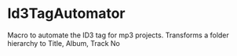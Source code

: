 # Id3TagAutomator
Macro to automate the ID3 tag for mp3 projects. Transforms a folder hierarchy to Title, Album, Track No
